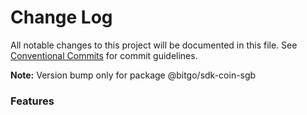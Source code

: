 # Change Log

All notable changes to this project will be documented in this file.
See [Conventional Commits](https://conventionalcommits.org) for commit guidelines.

**Note:** Version bump only for package @bitgo/sdk-coin-sgb

### Features
